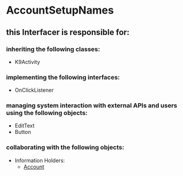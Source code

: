 # AccountSetupNames
## this Interfacer is responsible for: 
### inheriting the following classes: 
* K9Activity
### implementing the following interfaces:
* OnClickListener
### managing system interaction with external APIs and users using the following objects: 
* EditText
* Button
### collaborating with the following objects: 
* Information Holders: 
	* [Account](../InformationHolders/Account.md) 
